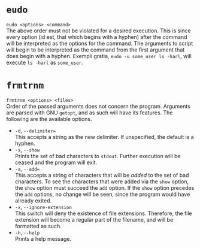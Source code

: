 # `eudo`

`eudo <options> <command>`\
The above order must not be violated for a desired execution. This is since
every option (id est, that which begins with a hyphen) after the command
will be interpreted as the options for the command. The arguments to 
script will begin to be interpreted as the command from the first argument
that does begin with a hyphen. Exempli gratia,
`eudo -u some_user ls -harl`, will execute `ls -harl` as `some_user`.

# `frmtrnm`
`frmtrnm <options> <files>`\
Order of the passed arguments does not concern the program. Arguments are
parsed with GNU `getopt`, and as such will have its features. The following
are the available options.
* `-d`, `--delimiter=`\
This accepts a string as the new delimiter. If unspecified, the default is
a hyphen.
* `-s`, `--show`\
Prints the set of bad characters to `stdout`. Further execution will be ceased
and the program will exit.
* `-a`, `--add=`\
This accepts a string of characters that will be *added* to the set of bad
characters. To see the characters that were added via the `show` option, the
`show` option must succeed the `add` option. If the `show` option precedes
the `add` options, no change will be seen, since the program would have 
already exited.
* `-x`, `--ignore-extension`\
This switch will deny the existence of file extensions. Therefore, the file
extension will become a regular part of the filename, and will be
formatted as such.
* `-h`, `--help`\
Prints a help message.
